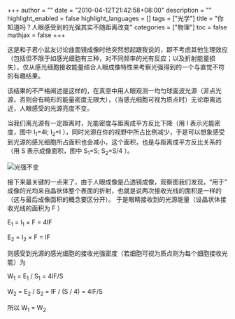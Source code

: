 +++
author = ""
date = "2010-04-12T21:42:58+08:00"
description = ""
highlight_enabled = false
highlight_languages = []
tags = ["光学"]
title = "你知道吗？人眼感受到的光强其实不随距离改变"
categories = ["物理"]
toc = false
mathjax = false
+++

这是和子君小盆友讨论曲面镜成像时他突然想起跟我说的，即不考虑其他生理效应（包括但不限于如感光细胞有三种，对不同频率的光有反应；以及折射能量损失），仅从感光细胞接收能量结合人眼成像特性来考察光强得到的一个与直觉不符的有趣结果。

该结果的不严格阐述是这样的，在真空中用人眼观测一均匀球面波光源（非点光源，否则会有畸形的能量密度无限大），（当感光细胞可视为质点时）无论距离远近，人眼感受的光源亮度不变。

当我们离光源有一定距离时，光能密度与距离成平方反比下降（用 I 表示光能密度，图中 I<sub>1</sub>=4I; I<sub>2</sub>=I ），同时光源在你的视野中所占比例减少，于是可以想象感受到光源的感光细胞所占面积也会减小，这个面积，也是与距离成平方反比关系的（用 S 表示成像面积，图中 S<sub>1</sub>=S; S<sub>2</sub>=S/4 ）。

![光强不变](/img/light-intensity-illustration.jpg)

接下来最关键的一点来了，由于人眼成像是凸透镜成像，观察图我们发现，“用于” 成像的光均来自晶状体整个表面的折射，也就是说两次接收光线的面积是一样的（这与最后成像面积的概念要区分开）。
于是眼睛接收到的光源能量（设晶状体接收光线的面积为 F ）

   E<sub>1</sub> = I<sub>1</sub> × F = 4IF

   E<sub>2</sub> = I<sub>2</sub> × F = IF

则感受到光源的感光细胞的接收光强密度（若细胞可视为质点则为每个细胞接收光能）为

   W<sub>1</sub> = E<sub>1</sub> / S<sub>1</sub> = 4IF/S

   W<sub>2</sub> = E<sub>2</sub> / S<sub>2</sub> = IF / (S / 4) = 4IF/S

   所以 W<sub>1</sub> = W<sub>2</sub>
